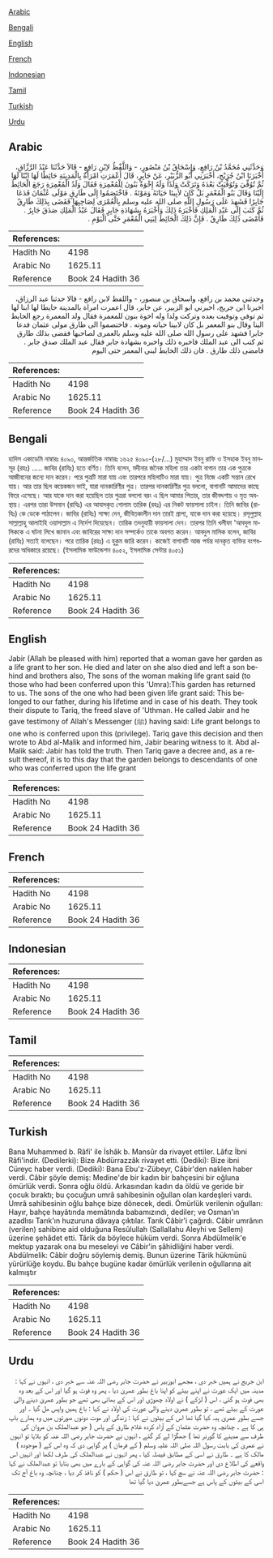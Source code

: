 [Arabic](#arabic)

[Bengali](#bengali)

[English](#english)

[French](#french)

[Indonesian](#indonesian)

[Tamil](#tamil)

[Turkish](#turkish)

[Urdu](#urdu)

## Arabic


<div dir="rtl" lang="ar" style={{fontSize:'larger',backgroundColor:'#f8f9fa',padding:20}}>
وَحَدَّثَنِي مُحَمَّدُ بْنُ رَافِعٍ، وَإِسْحَاقُ بْنُ مَنْصُورٍ، - وَاللَّفْظُ لاِبْنِ رَافِعٍ - قَالاَ حَدَّثَنَا عَبْدُ الرَّزَّاقِ، أَخْبَرَنَا ابْنُ جُرَيْجٍ، أَخْبَرَنِي أَبُو الزُّبَيْرِ، عَنْ جَابِرٍ، قَالَ أَعْمَرَتِ امْرَأَةٌ بِالْمَدِينَةِ حَائِطًا لَهَا ابْنًا لَهَا ثُمَّ تُوُفِّيَ وَتُوُفِّيَتْ بَعْدَهُ وَتَرَكَتْ وَلَدًا وَلَهُ إِخْوَةٌ بَنُونَ لِلْمُعْمِرَةِ فَقَالَ وَلَدُ الْمُعْمِرَةِ رَجَعَ الْحَائِطُ إِلَيْنَا وَقَالَ بَنُو الْمُعْمَرِ بَلْ كَانَ لأَبِينَا حَيَاتَهُ وَمَوْتَهُ ‏.‏ فَاخْتَصَمُوا إِلَى طَارِقٍ مَوْلَى عُثْمَانَ فَدَعَا جَابِرًا فَشَهِدَ عَلَى رَسُولِ اللَّهِ صلى الله عليه وسلم بِالْعُمْرَى لِصَاحِبِهَا فَقَضَى بِذَلِكَ طَارِقٌ ثُمَّ كَتَبَ إِلَى عَبْدِ الْمَلِكِ فَأَخْبَرَهُ ذَلِكَ وَأَخْبَرَهُ بِشَهَادَةِ جَابِرٍ فَقَالَ عَبْدُ الْمَلِكِ صَدَقَ جَابِرٌ ‏.‏ فَأَمْضَى ذَلِكَ طَارِقٌ ‏.‏ فَإِنَّ ذَلِكَ الْحَائِطَ لِبَنِي الْمُعْمَرِ حَتَّى الْيَوْمِ ‏.‏
</div>
<div style={{backgroundColor:'#f8f9fa',padding:20, marginBottom: 10}}><table> <thead> <tr> <th>References:</th> <th></th> </tr> </thead> <tbody><tr><td>Hadith No</td><td>4198</td></tr><tr><td>Arabic No</td><td>1625.11</td></tr><tr><td>Reference</td><td>Book 24 Hadith 36</td></tr></tbody></table></div>


<div dir="rtl" lang="ar" style={{fontSize:'larger',backgroundColor:'#f8f9fa',padding:20}}>
وحدثني محمد بن رافع، واسحاق بن منصور، - واللفظ لابن رافع - قالا حدثنا عبد الرزاق، اخبرنا ابن جريج، اخبرني ابو الزبير، عن جابر، قال اعمرت امراة بالمدينة حايطا لها ابنا لها ثم توفي وتوفيت بعده وتركت ولدا وله اخوة بنون للمعمرة فقال ولد المعمرة رجع الحايط الينا وقال بنو المعمر بل كان لابينا حياته وموته . فاختصموا الى طارق مولى عثمان فدعا جابرا فشهد على رسول الله صلى الله عليه وسلم بالعمرى لصاحبها فقضى بذلك طارق ثم كتب الى عبد الملك فاخبره ذلك واخبره بشهادة جابر فقال عبد الملك صدق جابر . فامضى ذلك طارق . فان ذلك الحايط لبني المعمر حتى اليوم
</div>
<div style={{backgroundColor:'#f8f9fa',padding:20, marginBottom: 10}}><table> <thead> <tr> <th>References:</th> <th></th> </tr> </thead> <tbody><tr><td>Hadith No</td><td>4198</td></tr><tr><td>Arabic No</td><td>1625.11</td></tr><tr><td>Reference</td><td>Book 24 Hadith 36</td></tr></tbody></table></div>

## Bengali


<div dir="ltr" lang="bn" style={{fontSize:'larger',backgroundColor:'#f8f9fa',padding:20}}>
হাদিস একাডেমি নাম্বারঃ ৪০৯০, আন্তর্জাতিক নাম্বারঃ ১৬২৫ ৪০৯০-(২৮/...) মুহাম্মাদ ইবনু রাফি ও ইসহাক ইবনু মানসূর (রহঃ) ..... জাবির (রাযিঃ) হতে বর্ণিত। তিনি বলেন, মদীনার জনৈক মহিলা তার একটা বাগান তার এক পুত্রকে আজীবনের জন্যে দান করেন। পরে পুত্রটি মারা যায় এবং তারপরে মহিলাটিও মারা যায়। পুত্র নিজে একটি সন্তান রেখে যায়। আর তার ছিল কয়েকজন ভাই, যারা দানকারিণীর পুত্র। তারপর দানকারিণীর পুত্র বললো, বাগানটি আমাদের কাছে ফিরে এসেছে। আর যাকে দান করা হয়েছিল তার পুত্ররা বললো বরং এ ছিল আমার পিতার, তার জীবদ্দশায় ও মৃত অবস্থায়। এরপর তারা উসমান (রাযিঃ) এর আযাদকৃত গোলাম তারিক (রহঃ) এর নিকট ফায়সালা চাইল। তিনি জাবির (রাযিঃ) কে ডেকে পাঠালেন। জাবির (রাযিঃ) সাক্ষ্য দেন, জীবিতকালীন দান তারই প্রাপ্য, যাকে দান করা হয়েছে। রসূলুল্লাহ সাল্লাল্লাহু আলাইহি ওয়াসাল্লাম এ নির্দেশ দিয়েছেন। তারিক তদনুযায়ী ফায়সালা দেন। তারপর তিনি খলীফা 'আবদুল মালিককে এ ঘটনা লিখে জানান এবং জাবিরের সাক্ষ্য দান সম্পর্কেও তাকে অবগত করেন। আবদুল মালিক বলেন, জাবির (রাযিঃ) সত্যই বলেছেন। পরে তারিক (রহঃ) এ হুকুম জারি করেন। কাজেই বাগানটি আজ পর্যন্ত দানকৃত ব্যক্তির বংশধরদের অধিকারে রয়েছে। (ইসলামিক ফাউন্ডেশন ৪০৫২, ইসলামিক সেন্টার ৪০৫১)
</div>
<div style={{backgroundColor:'#f8f9fa',padding:20, marginBottom: 10}}><table> <thead> <tr> <th>References:</th> <th></th> </tr> </thead> <tbody><tr><td>Hadith No</td><td>4198</td></tr><tr><td>Arabic No</td><td>1625.11</td></tr><tr><td>Reference</td><td>Book 24 Hadith 36</td></tr></tbody></table></div>

## English


<div dir="ltr" lang="en" style={{fontSize:'larger',backgroundColor:'#f8f9fa',padding:20}}>
Jabir (Allah be pleased with him) reported that a woman gave her garden as a life grant to her son. He died and later on she also died and left a son behind and brothers also, The sons of the woman making life grant said (to those who had been conferred upon this 'Umra):This garden has returned to us. The sons of the one who had been given life grant said: This belonged to our father, during his lifetime and in case of his death. They took their dispute to Tariq, the freed slave of 'Uthman. He called Jabir and he gave testimony of Allah's Messenger (ﷺ) having said: Life grant belongs to one who is conferred upon this (privilege). Tariq gave this decision and then wrote to Abd al-Malik and informed him, Jabir bearing witness to it. Abd al-Malik said: Jabir has told the truth. Then Tariq gave a decree and, as a result thereof, it is to this day that the garden belongs to descendants of one who was conferred upon the life grant
</div>
<div style={{backgroundColor:'#f8f9fa',padding:20, marginBottom: 10}}><table> <thead> <tr> <th>References:</th> <th></th> </tr> </thead> <tbody><tr><td>Hadith No</td><td>4198</td></tr><tr><td>Arabic No</td><td>1625.11</td></tr><tr><td>Reference</td><td>Book 24 Hadith 36</td></tr></tbody></table></div>

## French


<div dir="ltr" lang="fr" style={{fontSize:'larger',backgroundColor:'#f8f9fa',padding:20}}>

</div>
<div style={{backgroundColor:'#f8f9fa',padding:20, marginBottom: 10}}><table> <thead> <tr> <th>References:</th> <th></th> </tr> </thead> <tbody><tr><td>Hadith No</td><td>4198</td></tr><tr><td>Arabic No</td><td>1625.11</td></tr><tr><td>Reference</td><td>Book 24 Hadith 36</td></tr></tbody></table></div>

## Indonesian


<div dir="ltr" lang="id" style={{fontSize:'larger',backgroundColor:'#f8f9fa',padding:20}}>

</div>
<div style={{backgroundColor:'#f8f9fa',padding:20, marginBottom: 10}}><table> <thead> <tr> <th>References:</th> <th></th> </tr> </thead> <tbody><tr><td>Hadith No</td><td>4198</td></tr><tr><td>Arabic No</td><td>1625.11</td></tr><tr><td>Reference</td><td>Book 24 Hadith 36</td></tr></tbody></table></div>

## Tamil


<div dir="ltr" lang="ta" style={{fontSize:'larger',backgroundColor:'#f8f9fa',padding:20}}>

</div>
<div style={{backgroundColor:'#f8f9fa',padding:20, marginBottom: 10}}><table> <thead> <tr> <th>References:</th> <th></th> </tr> </thead> <tbody><tr><td>Hadith No</td><td>4198</td></tr><tr><td>Arabic No</td><td>1625.11</td></tr><tr><td>Reference</td><td>Book 24 Hadith 36</td></tr></tbody></table></div>

## Turkish


<div dir="ltr" lang="tr" style={{fontSize:'larger',backgroundColor:'#f8f9fa',padding:20}}>
Bana Muhammed b. Râfi' ile İshâk b. Mansûr da rivayet ettiler. Lâfız İbni Râfi'indir. (Dedilerki): Bize Abdürrazzâk rivayet etti. (Dediki): Bize ibni Cüreyc haber verdi. (Dediki): Bana Ebu'z-Zübeyr, Câbir'den naklen haber verdi. Câbir şöyle demiş: Medine'de bir kadın bir bahçesini bir oğluna ömürlük verdi. Sonra oğlu öldü. Arkasından kadın da öldü ve geride bir çocuk bıraktı; bu çocuğun umrâ sahibesinin oğullan olan kardeşleri vardı. Umrâ sahibesinin oğlu bahçe bize dönecek, dedi. Ömürlük verilenin oğulları: Hayır, bahçe hayâtında memâtında babamızındı, dediler; ve Osman'ın azadlısı Tarık'ın huzuruna dâvaya çıktılar. Tarık Câbir'i çağırdı. Câbir umrânın (verilen) sahibine aid olduğuna Resûlullah (Sallallahu Aleyhi ve Sellem) üzerine şehâdet etti. Târik da böylece hüküm verdi. Sonra Abdülmelik'e mektup yazarak ona bu meseleyi ve Câbir'in şâhidliğini haber verdi. Abdülmelik: Câbir doğru söylemiş demiş. Bunun üzerine Târik hükmünü yürürlüğe koydu. Bu bahçe bugüne kadar ömürlük verilenin oğullarına ait kalmıştır
</div>
<div style={{backgroundColor:'#f8f9fa',padding:20, marginBottom: 10}}><table> <thead> <tr> <th>References:</th> <th></th> </tr> </thead> <tbody><tr><td>Hadith No</td><td>4198</td></tr><tr><td>Arabic No</td><td>1625.11</td></tr><tr><td>Reference</td><td>Book 24 Hadith 36</td></tr></tbody></table></div>

## Urdu


<div dir="rtl" lang="ur" style={{fontSize:'larger',backgroundColor:'#f8f9fa',padding:20}}>
ابن جریج نے ہمیں خبر دی ، مجھے ابوزبیر نے حضرت جابر رضی اللہ عنہ سے خبر دی ، انہوں نے کہا : مدینہ میں ایک عورت نے اپنے بیٹے کو اپنا باغ بطور عمریٰ دیا ، پھر وہ فوت ہو گیا اور اس کے بعد وہ بھی فوت ہو گئی ، اس ( لڑکے ) نے اولاد چھوڑی اور اس کے بھائی بھی تھے جو بطور عمریٰ دینے والی عورت کے بیٹے تھے ، تو بطور عمریٰ دینے والی عورت کی اولاد نے کہا : باغ ہمیں واپس مل گیا ۔ اور جسے بطور عمریٰ ہبہ کیا گیا تھا اس کے بیٹوں نے کہا : زندگی اور موت دونوں صورتوں میں وہ ہمارے باپ ہی کا ہے ۔ چنانچہ وہ حضرت عثمان کے آزاد کردہ غلام طارق کے پاس ( جو عبدالملک بن مروان کی طرف سے مدینے کا گورنر تھا ) جھگڑا لے کر گئے ، انہوں نے حضرت جابر رضی اللہ عنہ کو بلایا تو انہوں نے عمریٰ کی بابت رسول اللہ صلی اللہ علیہ وسلم ( کے فرمان ) پر گواہی دی کہ وہ اس کے ( موجودہ ) مالک کا ہے ۔ طارق نے اسی کے مطابق فیصلہ کیا ، پھر انہوں نے عبدالملک کی طرف لکھا اور انہیں اس واقعے کی اطلاع دی اور حضرت جابر رضی اللہ عنہ کی گواہی کے بارے میں بھی بتایا تو عبدالملک نے کہا : حضرت جابر رضی اللہ عنہ نے سچ کہا ، تو طارق نے اس ( حکم ) کو نافذ کر دیا ، چنانچہ وہ باغ آج تک اسی کے بیٹوں کے پاس ہے جسےبطور عمریٰ دیا گیا تھا
</div>
<div style={{backgroundColor:'#f8f9fa',padding:20, marginBottom: 10}}><table> <thead> <tr> <th>References:</th> <th></th> </tr> </thead> <tbody><tr><td>Hadith No</td><td>4198</td></tr><tr><td>Arabic No</td><td>1625.11</td></tr><tr><td>Reference</td><td>Book 24 Hadith 36</td></tr></tbody></table></div>